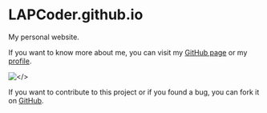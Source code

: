 # LAPCoder.github.io

My personal website.

If you want to know more about me, you can visit my
[GitHub page](https://lapcoder.github.io) or my
[profile](https://github.com/LAPCoder).

![```</>```](https://lapcoder.github.io/images/favicon2.png)

If you want to contribute to this project or if you found a bug,
you can fork it on [GitHub](https://github.com/lapcoder.github.io).
